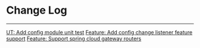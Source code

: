 # Change Log
---
[UT: Add config module unit test](https://github.com/Tencent/spring-cloud-tencent/pull/229)
[Feature: Add config change listener feature support](https://github.com/Tencent/spring-cloud-tencent/pull/220)
[Feature: Support spring cloud gateway routers](https://github.com/Tencent/spring-cloud-tencent/pull/230)
